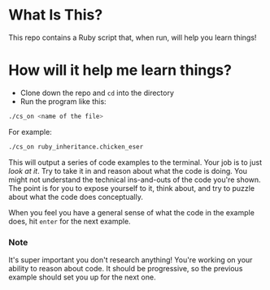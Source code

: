 # What Is This?

This repo contains a Ruby script that, when run, will help you learn things!

# How will it help me learn things?

* Clone down the repo and `cd` into the directory
* Run the program like this:

```bash
./cs_on <name of the file>
```

For example:

```bash
./cs_on ruby_inheritance.chicken_eser
```

This will output a series of code examples to the terminal. Your job is to just *look at it*. Try to take it in and reason about what the code is doing. You might not understand the technical ins-and-outs of the code you're shown. The point is for you to expose yourself to it, think about, and try to puzzle about what the code does conceptually. 

When you feel you have a general sense of what the code in the example does, hit `enter` for the next example.

### Note

It's super important you don't research anything! You're working on your ability to reason about code. It should be progressive, so the previous example should set you up for the next one.

